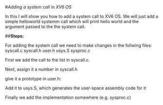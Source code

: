 #*Adding a system call in XV6 OS*

In this I will show you how to add a system call to XV6 OS. We will just add a simple helloworld systemm call which will print hello world and the argument passed to the the system call.


##**Steps:**

For adding the system call we need to make changes in the follwing files:
syscall.c
syscall.h
user.h
usys.S
sysproc.c

First we add the call to the list in syscall.c.
<!-- ToDo: Add pic -->

Next, assign it a number in syscall.h

<!-- ToDo: Add pic -->


give it a prototype in user.h:


Add it to usys.S, which generates the user-space assembly code for it


Finally we add the implementation somewhere (e.g. sysproc.c)


